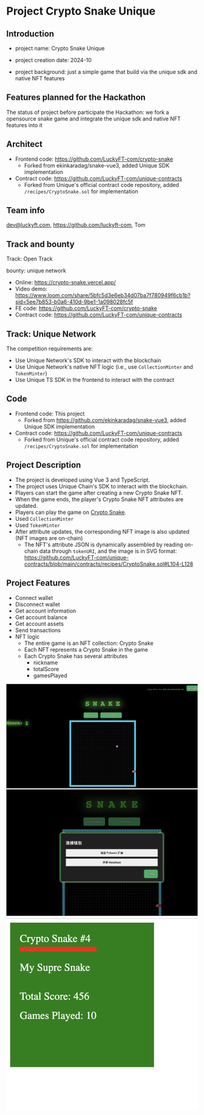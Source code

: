 # Project Crypto Snake Unique

## Introduction

- project name: Crypto Snake Unique

- project creation date: 2024-10

- project background: just a simple game that build via the unique sdk and native NFT features

## Features planned for the Hackathon

The status of project before participate the Hackathon: we fork a opensource snake game and integrate the unique sdk and native NFT features into it

## Architect

- Frontend code: https://github.com/LuckyFT-com/crypto-snake
  - Forked from ekinkaradag/snake-vue3, added Unique SDK implementation
- Contract code: https://github.com/LuckyFT-com/unique-contracts
  - Forked from Unique's official contract code repository, added `/recipes/CryptoSnake.sol` for implementation

## Team info

dev@luckyft.com, https://github.com/luckyft-com, Tom

## Track and bounty

Track: Open Track

bounty: unique network

- Online: https://crypto-snake.vercel.app/
- Video demo: https://www.loom.com/share/5bfc5d3e6eb34d07ba7f780949f6cb1b?sid=5ee7b853-b0a6-410d-9be1-1a098028fc5f
- FE code: https://github.com/LuckyFT-com/crypto-snake
- Contract code: https://github.com/LuckyFT-com/unique-contracts


## Track: Unique Network

The competition requirements are:

- Use Unique Network's SDK to interact with the blockchain
- Use Unique Network's native NFT logic (i.e., use `CollectionMinter` and `TokenMinter`)
- Use Unique TS SDK in the frontend to interact with the contract

## Code

- Frontend code: This project
  - Forked from https://github.com/ekinkaradag/snake-vue3, added Unique SDK implementation
- Contract code: https://github.com/LuckyFT-com/unique-contracts
  - Forked from Unique's official contract code repository, added `/recipes/CryptoSnake.sol` for implementation

## Project Description

- The project is developed using Vue 3 and TypeScript.
- The project uses Unique Chain's SDK to interact with the blockchain.
- Players can start the game after creating a new Crypto Snake NFT.
- When the game ends, the player's Crypto Snake NFT attributes are updated.
- Players can play the game on [Crypto Snake](https://crypto-snake.vercel.app/).
- Used `CollectionMinter`
- Used `TokenMinter`
- After attribute updates, the corresponding NFT image is also updated (NFT images are on-chain)
  - The NFT's attribute JSON is dynamically assembled by reading on-chain data through `tokenURI`, and the image is in SVG format: https://github.com/LuckyFT-com/unique-contracts/blob/main/contracts/recipes/CryptoSnake.sol#L104-L128

## Project Features

- Connect wallet
- Disconnect wallet
- Get account information
- Get account balance
- Get account assets
- Send transactions
- NFT logic
  - The entire game is an NFT collection: Crypto Snake
  - Each NFT represents a Crypto Snake in the game
  - Each Crypto Snake has several attributes
    - nickname
    - totalScore
    - gamesPlayed

![image](./doc/1.png)
![image](./doc/2.png)
![image](./doc/3.png)
